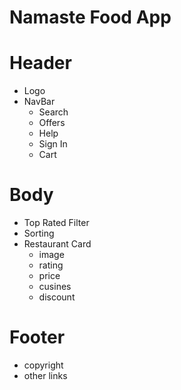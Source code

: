 # Namaste Food App

# Header

- Logo
- NavBar
  - Search
  - Offers
  - Help
  - Sign In
  - Cart

# Body

- Top Rated Filter
- Sorting
- Restaurant Card
  - image
  - rating
  - price
  - cusines
  - discount

# Footer

- copyright
- other links
